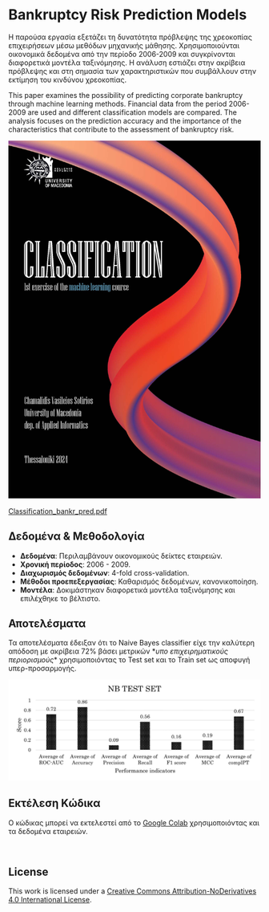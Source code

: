 # Bankruptcy Risk Prediction Models

Η παρούσα εργασία εξετάζει τη δυνατότητα πρόβλεψης της χρεοκοπίας επιχειρήσεων μέσω μεθόδων μηχανικής μάθησης. Χρησιμοποιούνται οικονομικά δεδομένα από την περίοδο 2006-2009 και συγκρίνονται διαφορετικά μοντέλα ταξινόμησης. Η ανάλυση εστιάζει στην ακρίβεια πρόβλεψης και στη σημασία των χαρακτηριστικών που συμβάλλουν στην εκτίμηση του κινδύνου χρεοκοπίας.

This paper examines the possibility of predicting corporate bankruptcy through machine learning methods. Financial data from the period 2006-2009 are used and different classification models are compared. The analysis focuses on the prediction accuracy and the importance of the characteristics that contribute to the assessment of bankruptcy risk.

![](img/CLASSF.jpg)

[Classification_bankr_pred.pdf](Classification_bankr_pred.pdf)

## Δεδομένα & Μεθοδολογία
- **Δεδομένα**: Περιλαμβάνουν οικονομικούς δείκτες εταιρειών.
- **Χρονική περίοδος**: 2006 - 2009.
- **Διαχωρισμός δεδομένων**: 4-fold cross-validation.
- **Μέθοδοι προεπεξεργασίας**: Καθαρισμός δεδομένων, κανονικοποίηση.
- **Μοντέλα**: Δοκιμάστηκαν διαφορετικά μοντέλα ταξινόμησης και επιλέχθηκε το βέλτιστο.

## Αποτελέσματα
Τα αποτελέσματα έδειξαν ότι το Naive Bayes classifier είχε την καλύτερη απόδοση με ακρίβεια 72% βάσει μετρικών \**υπο επιχειρηματικούς περιορισμούς*\* χρησιμοποιόντας το Test set και το Train set ως αποφυγή υπερ-προσαρμογής.

![](img/nb.png)

## Εκτέλεση Κώδικα
Ο κώδικας μπορεί να εκτελεστεί από το [Google Colab](https://colab.research.google.com/) χρησιμοποιόντας και τα δεδομένα εταιρειών.


</br>

## License  
This work is licensed under a [Creative Commons Attribution-NoDerivatives 4.0 International License](https://creativecommons.org/licenses/by-nd/4.0/).
